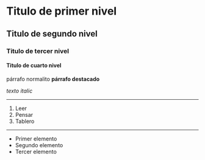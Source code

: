 
# Titulo de primer nivel
## Titulo de segundo nivel
### Titulo de tercer nivel
#### Titulo de cuarto nivel

párrafo normalito **párrafo destacado**

*texto italic*

---

1. Leer
2. Pensar
3. Tablero

***

-  Primer elemento
- Segundo elemento
- Tercer elemento


